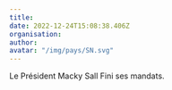 ```yaml
---
title: 
date: 2022-12-24T15:08:38.406Z
organisation: 
author: 
avatar: "/img/pays/SN.svg"
---
```


Le Président Macky Sall Fini ses mandats.
